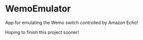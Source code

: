 # WemoEmulator
App for emulating the Wemo switch controlled by Amazon Echo!

Hoping to finish this project sooner!
